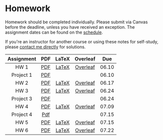 # Homework

Homework should be completed individually. Please submit via Canvas before the deadline, unless you have received an exception. The assignment dates can be found on the [schedule](https://github.com/jmbhughes/CSCI2824-Discrete-Structures/blob/master/resources/schedule.md).

If you're an instructor for another course or using these notes for self-study, please [contact me directly](mailto:jahu5138@colorado.edu) for solutions.

| Assignment | PDF | LaTeX | Overleaf | Due |
|:----------:|:---:|:-----:|:--------:|:----:|
| HW 1       | [PDF](hw1.pdf) | [LaTeX](hw1.tex) | [Overleaf](https://www.overleaf.com/read/gnqfhyjnrysh) | 06.10 |
| Project 1  | [PDF](project1.pdf) | | | 06.10 |
| HW 2       | [PDF](hw2.pdf) | [LaTeX](hw2.tex) | [Overleaf](https://www.overleaf.com/read/cxzsjxxwhvgg) | 06.17 |
| HW 3       | [PDF](hw3.pdf) | [LaTeX](hw3.tex) | [Overleaf](https://www.overleaf.com/read/gzrhrggvggwb) | 06.24 |
| Project 3  | [PDF](project3.pdf) | | | 06.24 | 
| HW 4       | [PDF](hw4.pdf) | [LaTeX](hw4.zip) | [Overleaf](https://www.overleaf.com/read/pntfhvrgfmdc) | 07.09 |
| Project 4  | [Pdf](project4.pdf) | | | 07.15 |
| HW 5       | [PDF](hw5.pdf) | [LaTeX](hw5.zip) | [Overleaf](https://www.overleaf.com/read/kcnkxvbynjtf) | 07.15 |
| HW 6       | [PDF](hw6.pdf) | [LaTeX](hw6.zip) | [Overleaf](https://www.overleaf.com/read/ymrcgswhypzw) | 07.22 |

